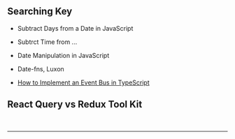## Searching Key

- Subtract Days from a Date in JavaScript

- Subtrct Time from ...

- Date Manipulation in JavaScript

- Date-fns, Luxon

- [How to Implement an Event Bus in TypeScript](https://www.thisdot.co/blog/how-to-implement-an-event-bus-in-typescript)

## React Query vs Redux Tool Kit

<br>
<hr>
